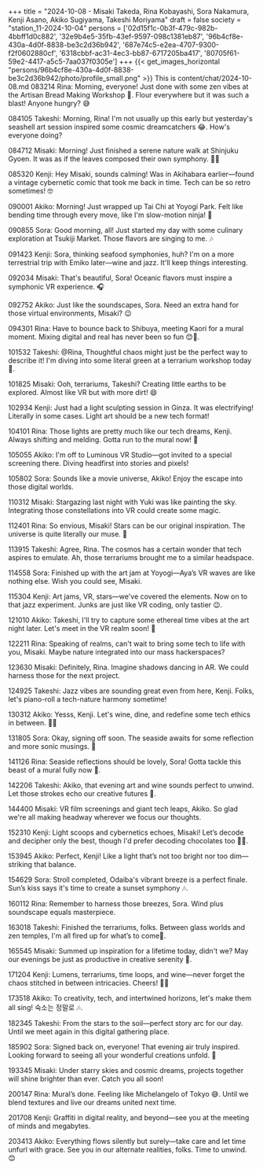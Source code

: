 +++
title = "2024-10-08 - Misaki Takeda, Rina Kobayashi, Sora Nakamura, Kenji Asano, Akiko Sugiyama, Takeshi Moriyama"
draft = false
society = "station_11-2024-10-04"
persons = ['02d15f1c-0b3f-479c-982b-4bbff1d0c882', '32e9b4e5-35fb-43ef-9597-098c1381eb87', '96b4cf8e-430a-4d0f-8838-be3c2d36b942', '687e74c5-e2ea-4707-9300-f2f0602880cf', '6318cbbf-ac31-4ec3-bb87-6717205ba417', '80705f61-59e2-4417-a5c5-7aa037f0305e']
+++
{{< get_images_horizontal "persons/96b4cf8e-430a-4d0f-8838-be3c2d36b942/photo/profile_small.png" >}}
This is content/chat/2024-10-08.md
083214 Rina: Morning, everyone! Just done with some zen vibes at the Artisan Bread Making Workshop 🍞. Flour everywhere but it was such a blast! Anyone hungry? 😅

084105 Takeshi: Morning, Rina! I'm not usually up this early but yesterday's seashell art session inspired some cosmic dreamcatchers 😂. How's everyone doing?

084712 Misaki: Morning! Just finished a serene nature walk at Shinjuku Gyoen. It was as if the leaves composed their own symphony. 🍁✨

085320 Kenji: Hey Misaki, sounds calming! Was in Akihabara earlier—found a vintage cybernetic comic that took me back in time. Tech can be so retro sometimes! 🤓

090001 Akiko: Morning! Just wrapped up Tai Chi at Yoyogi Park. Felt like bending time through every move, like I'm slow-motion ninja! 🥋

090855 Sora: Good morning, all! Just started my day with some culinary exploration at Tsukiji Market. Those flavors are singing to me. 🎶

091423 Kenji: Sora, thinking seafood symphonies, huh? I'm on a more terrestrial trip with Emiko later—wine and jazz. It'll keep things interesting.

092034 Misaki: That's beautiful, Sora! Oceanic flavors must inspire a symphonic VR experience. 🎧

092752 Akiko: Just like the soundscapes, Sora. Need an extra hand for those virtual environments, Misaki? 😉

094301 Rina: Have to bounce back to Shibuya, meeting Kaori for a mural moment. Mixing digital and real has never been so fun 😊🎨.

101532 Takeshi: @Rina, Thoughtful chaos might just be the perfect way to describe it! I'm diving into some literal green at a terrarium workshop today 🌿. 

101825 Misaki: Ooh, terrariums, Takeshi? Creating little earths to be explored. Almost like VR but with more dirt! 😄

102934 Kenji: Just had a light sculpting session in Ginza. It was electrifying! Literally in some cases. Light art should be a new tech format!

104101 Rina: Those lights are pretty much like our tech dreams, Kenji. Always shifting and melding. Gotta run to the mural now! 🌆

105055 Akiko: I'm off to Luminous VR Studio—got invited to a special screening there. Diving headfirst into stories and pixels!

105802 Sora: Sounds like a movie universe, Akiko! Enjoy the escape into those digital worlds.

110312 Misaki: Stargazing last night with Yuki was like painting the sky. Integrating those constellations into VR could create some magic. 

112401 Rina: So envious, Misaki! Stars can be our original inspiration. The universe is quite literally our muse. 🌌

113915 Takeshi: Agree, Rina. The cosmos has a certain wonder that tech aspires to emulate. Ah, those terrariums brought me to a similar headspace.

114558 Sora: Finished up with the art jam at Yoyogi—Aya’s VR waves are like nothing else. Wish you could see, Misaki.

115304 Kenji: Art jams, VR, stars—we've covered the elements. Now on to that jazz experiment. Junks are just like VR coding, only tastier 😉.

121010 Akiko: Takeshi, I'll try to capture some ethereal time vibes at the art night later. Let's meet in the VR realm soon! 🎨

122211 Rina: Speaking of realms, can't wait to bring some tech to life with you, Misaki. Maybe nature integrated into our mass hackerspaces?

123630 Misaki: Definitely, Rina. Imagine shadows dancing in AR. We could harness those for the next project.

124925 Takeshi: Jazz vibes are sounding great even from here, Kenji. Folks, let's piano-roll a tech-nature harmony sometime!

130312 Akiko: Yesss, Kenji. Let's wine, dine, and redefine some tech ethics in between. 🍷😏

131805 Sora: Okay, signing off soon. The seaside awaits for some reflection and more sonic musings. 🎵

141126 Rina: Seaside reflections should be lovely, Sora! Gotta tackle this beast of a mural fully now 💪.

142206 Takeshi: Akiko, that evening art and wine sounds perfect to unwind. Let those strokes echo our creative futures 🎨.

144400 Misaki: VR film screenings and giant tech leaps, Akiko. So glad we're all making headway wherever we focus our thoughts.

152310 Kenji: Light scoops and cybernetics echoes, Misaki! Let’s decode and decipher only the best, though I'd prefer decoding chocolates too 🍫😄.

153945 Akiko: Perfect, Kenji! Like a light that’s not too bright nor too dim—striking that balance.

154629 Sora: Stroll completed, Odaiba's vibrant breeze is a perfect finale. Sun’s kiss says it's time to create a sunset symphony 🎶.

160112 Rina: Remember to harness those breezes, Sora. Wind plus soundscape equals masterpiece.

163018 Takeshi: Finished the terrariums, folks. Between glass worlds and zen temples, I'm all fired up for what’s to come🌱.

165545 Misaki: Summed up inspiration for a lifetime today, didn't we? May our evenings be just as productive in creative serenity 🌟.

171204 Kenji: Lumens, terrariums, time loops, and wine—never forget the chaos stitched in between intricacies. Cheers! 🍷✨

173518 Akiko: To creativity, tech, and intertwined horizons, let's make them all sing! 숙소는 정말로 🎶.

182345 Takeshi: From the stars to the soil—perfect story arc for our day. Until we meet again in this digital gathering place.

185902 Sora: Signed back on, everyone! That evening air truly inspired. Looking forward to seeing all your wonderful creations unfold. 🌌

193345 Misaki: Under starry skies and cosmic dreams, projects together will shine brighter than ever. Catch you all soon! 

200147 Rina: Mural’s done. Feeling like Michelangelo of Tokyo 😅. Until we blend textures and live our dreams united next time.

201708 Kenji: Graffiti in digital reality, and beyond—see you at the meeting of minds and megabytes.

203413 Akiko: Everything flows silently but surely—take care and let time unfurl with grace. See you in our alternate realities, folks. Time to unwind. 😊
